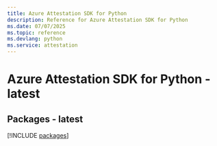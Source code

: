 ```yaml
---
title: Azure Attestation SDK for Python
description: Reference for Azure Attestation SDK for Python
ms.date: 07/07/2025
ms.topic: reference
ms.devlang: python
ms.service: attestation
---
```

# Azure Attestation SDK for Python - latest
## Packages - latest
[!INCLUDE [packages](attestation-index.md)]